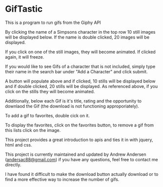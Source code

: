 # GifTastic

This is a program to run gifs from the Giphy API

By clicking the name of a Simpsons character in the top row 10 still images will be displayed below. If the name is double clicked, 20 images will be displayed.

If you click on one of the still images, they will become animated. If clicked again, it will freeze.

If you would like to see Gifs of a character that is not included, simply type their name in the search bar under "Add a Character" and click submit. 

A button will populate above and if clicked, 10 stills will be displayed below and if double clicked, 20 stills will be displayed. As referenced above, if you click on the stills they will become animated.

Additionally, below each Gif is it's title, rating and the opportunity to downlaod the Gif (the download is not functioning approporiately). 

To add a gif to favorites, double cick on it. 

To display the favorites, click on the favorites button, to remove a gif from this lists click on the image.

This project provides a great introduction to apis and ties it in with jquery, html and css. 

This project is currently maintained and updated by Andrew Andersen (andersac88@gmail.com) if you have any questions, feel free to contact me directly.

I have found it difficult to make the download button actually download or to find a more effective way to increase the number of gifs.
